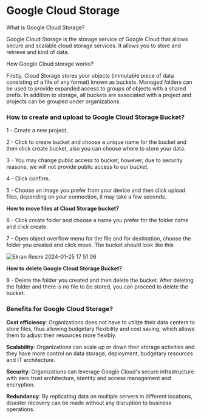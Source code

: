 # Google Cloud Storage 

What is Google Cloud Storage?

Google Cloud Storage is the storage service of Google Cloud that allows secure and scalable cloud storage services. It allows you to store and retrieve and kind of data. 

How Google Cloud storage works?

Firstly, Cloud Storage stores your objects (immutable piece of data consisting of a file of any format) known as buckets. Managed folders can be used to provide expanded access to groups of objects with a shared prefix. In addition to storage, all buckets are associated with a project and projects can be grouped under organizations. 

### How to create and upload to Google Cloud Storage Bucket?

1 - Create  a new project. 

2 - Click to create bucket and choose a unique name for the bucket and then click create bucket, also you can choose where to store your data.

3 - You may change public access to bucket, however, due to security reasons, we will not provide public access to our bucket.

4 - Click confirm.

5 - Choose an image you prefer from your device and then click upload files, depending on your connection, it may take a few seconds.

**How to move files at Cloud Storage bucket?**

6 - Click create folder and choose a name you prefer for the folder name and click create.

7 - Open object overflow menu for the file and for destination, choose the folder you created and click move. The bucket should look like this

![Ekran Resmi 2024-01-25 17 51 06](https://github.com/Killpit/gcp-for-blockchain-and-devops/assets/57031187/93f4aece-0b83-42d2-aa98-c15f43e40a9e)

**How to delete Google Cloud Storage Bucket?** 

8 - Delete the folder you created and then delete the bucket. After deleting the folder and there is no file to be stored, you can proceed to delete the bucket.

### Benefits for Google Cloud Storage?

**Cost efficiency**: Organizations does not have to utilize their data centers to store files, thus allowing budgetary flexibility and cost saving, which allows them to adjust their resources more flexibly. 

**Scalability**: Organizations can scale up or down their storage activities and they have more control on data storage, deployment, budgetary resources and IT architecture.

**Security**: Organizations can leverage Google Cloud's secure infrastructure with zero trust architecture, identity and access management and encryption.

**Redundancy**: By replicating data on multiple servers in different locations, disaster recovery can be made without any disruption to business operations. 
